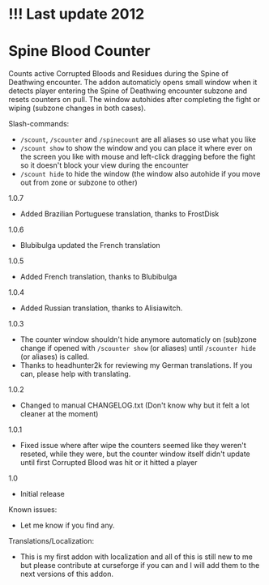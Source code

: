 # !!! Last update 2012

# Spine Blood Counter

Counts active Corrupted Bloods and Residues during the Spine of Deathwing encounter. The addon automaticly opens small window when it detects player entering the Spine of Deathwing encounter subzone and resets counters on pull. The window autohides after completing the fight or wiping (subzone changes in both cases).

Slash-commands:
- `/scount`, `/scounter` and `/spinecount` are all aliases so use what you like
- `/scount show` to show the window and you can place it where ever on the screen you like with mouse and left-click dragging before the fight so it doesn't block your view during the encounter
- `/scount hide` to hide the window (the window also autohide if you move out from zone or subzone to other)

1.0.7
- Added Brazilian Portuguese translation, thanks to FrostDisk

1.0.6
- Blubibulga updated the French translation

1.0.5
- Added French translation, thanks to Blubibulga

1.0.4
- Added Russian translation, thanks to Alisiawitch.

1.0.3
- The counter window shouldn't hide anymore automaticly on (sub)zone change if opened with `/scounter show` (or aliases) until `/scounter hide` (or aliases) is called.
- Thanks to headhunter2k for reviewing my German translations. If you can, please help with translating.

1.0.2
- Changed to manual CHANGELOG.txt (Don't know why but it felt a lot cleaner at the moment)

1.0.1
- Fixed issue where after wipe the counters seemed like they weren't reseted, while they were, but the counter window itself didn't update until first Corrupted Blood was hit or it hitted a player

1.0
- Initial release

Known issues:
- Let me know if you find any.

Translations/Localization:
- This is my first addon with localization and all of this is still new to me but please contribute at curseforge if you can and I will add them to the next versions of this addon.